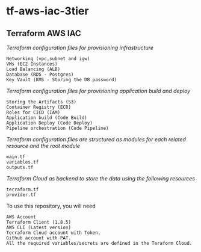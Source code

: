 # tf-aws-iac-3tier
## Terraform AWS IAC

*Terraform configuration files for provisioning infrastructure*

    Networking (vpc,subnet and igw)
    VMs (EC2 Instances)
    Load Balancing (ALB)
    Database (RDS - Postgres)
    Key Vault (KMS - Storing the DB password)


*Terraform configuration files for provisioning application build and deploy*

    Storing the Artifacts (S3)
    Container Registry (ECR)
    Roles for CICD (IAM)
    Application build (Code Build)
    Application Deploy (Code Deploy)
    Pipeline orchestration (Code Pipeline)

*Terraform configuration files are structured as modules for each related resource and the root module*
    
    main.tf
    variables.tf
    outputs.tf


*Terraform Cloud as backend to store the data using the following resources*

    terraform.tf
    provider.tf


To use this repository, you will need 

    AWS Account
    Terraform Client (1.8.5)
    AWS CLI (Latest version)
    Terraform Cloud account with Token.
    Github account with PAT.
    All the required variables/secrets are defined in the Teraform Cloud.


